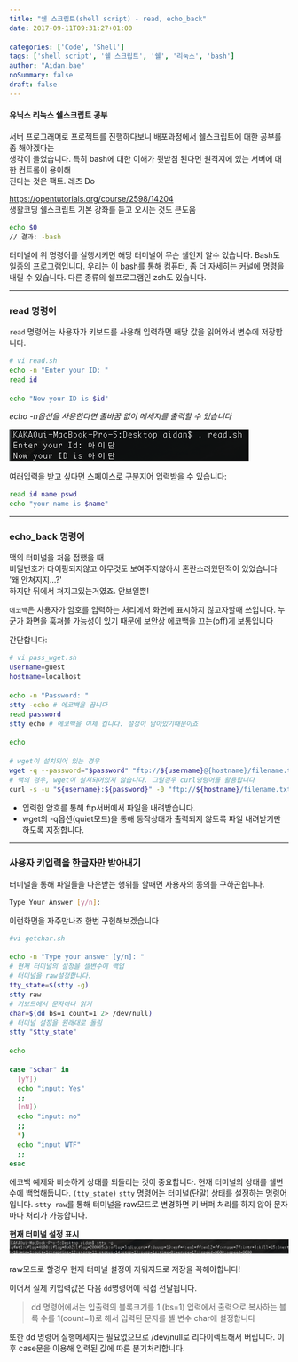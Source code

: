 ```yaml
---
title: "쉘 스크립트(shell script) - read, echo_back"
date: 2017-09-11T09:31:27+01:00

categories: ['Code', 'Shell']
tags: ['shell script', '쉘 스크립트', '쉘', '리눅스', 'bash']
author: "Aidan.bae"
noSummary: false
draft: false
---
```

#### 유닉스 리눅스 쉘스크립트 공부

서버 프로그래머로 프로젝트를 진행하다보니 배포과정에서 쉘스크립트에 대한 공부를 좀 해야겠다는  
생각이 들었습니다. 특히 bash에 대한 이해가 뒷받침 된다면 원격지에 있는 서버에 대한 컨트롤이 용이해  
진다는 것은 팩트. 레츠 Do

https://opentutorials.org/course/2598/14204  
생활코딩 쉘스크립트 기본 강좌를 듣고 오시는 것도 큰도움

```bash
echo $0
// 결과: -bash
```
터미널에 위 명령어를 실행시키면 해당 터미널이 무슨 쉘인지 알수 있습니다.
Bash도 일종의 프로그램입니다.
우리는 이 bash를 통해 컴퓨터, 좀 더 자세히는 커널에 명령을 내릴 수 있습니다.
다른 종류의 쉘프로그램인 zsh도 있습니다.

---

### read 명령어
`read` 명령어는 사용자가 키보드를 사용해 입력하면
해당 값을 읽어와서 변수에 저장합니다.

```bash
# vi read.sh
echo -n "Enter your ID: "
read id

echo "Now your ID is $id"
```

*echo -n옵션을 사용한다면 줄바꿈 없이 메세지를 출력할 수 있습니다*  

![ho](screenshot.png)

여러입력을 받고 싶다면 스페이스로 구분지어 입력받을 수 있습니다:

```bash
read id name pswd
echo "your name is $name"
```

---
### echo_back 명령어

맥의 터미널을 처음 접했을 때  
비밀번호가 타이핑되지않고 아무것도 보여주지않아서 혼란스러웠던적이 있었습니다  
'왜 안쳐지지...?'  
하지만 뒤에서 쳐지고있는거였죠. 안보일뿐!  

`에코백`은 사용자가 암호를 입력하는 처리에서 화면에 표시하지 않고자할때 쓰입니다.
누군가 화면을 훔쳐볼 가능성이 있기 때문에
보안상 에코백을 끄는(off)게 보통입니다

간단합니다:

```bash
# vi pass_wget.sh
username=guest
hostname=localhost

echo -n "Password: "
stty -echo # 에코백을 끕니다
read password
stty echo # 에코백을 이제 킵니다. 설정이 남아있기때문이죠

echo

# wget이 설치되어 있는 경우
wget -q --password="$password" "ftp://${username}@{hostname}/filename.txt"
# 맥의 경우, wget이 설치되어있지 않습니다. 그럴경우 curl명령어를 활용합니다
curl -s -u "${username}:${password}" -0 "ftp://${hostname}/filename.txt"
```

- 입력한 암호를 통해 ftp서버에서 파일을 내려받습니다.
- wget의 -q옵션(quiet모드)을 통해 동작상태가 출력되지 않도록 파일 내려받기만 하도록 지정합니다.


---
### 사용자 키입력을 한글자만 받아내기


터미널을 통해 파일들을 다운받는 행위를 할때면 사용자의 동의를 구하곤합니다.
```bash
Type Your Answer [y/n]:
```
이런화면을 자주만나죠
한번 구현해보겠습니다
```bash
#vi getchar.sh

echo -n "Type your answer [y/n]: "
# 현재 터미널의 설정을 셀변수에 백업
# 터미널을 raw설정합니다.
tty_state=$(stty -g)
stty raw
# 키보드에서 문자하나 읽기
char=$(dd bs=1 count=1 2> /dev/null)
# 터미널 설정을 원래대로 돌림
stty "$tty_state"

echo

case "$char" in
  [yY])
  echo "input: Yes"
  ;;
  [nN])
  echo "input: no"
  ;;
  *)
  echo "input WTF"
  ;;
esac

```

에코백 예제와 비슷하게
상태를 되돌리는 것이 중요합니다.
현재 터미널의 상태를 쉘변수에 백업해둡니다. `(tty_state)`
`stty` 명령어는 터미널(단말) 상태를 설정하는 명령어입니다.
`stty raw`를 통해 터미널을 raw모드로 변경하면
키 버퍼 처리를 하지 않아 문자마다 처리가 가능합니다.

**현재 터미널 설정 표시**
![josu](hoho.png)

raw모드로 할경우 현재 터미널 설정이 지워지므로 저장을 꼭해야합니다!

이어서 실제 키입력값은 다음 `dd`명령어에 직접 전달됩니다.

> dd 명령어에서는 입출력의 블록크기를 1 (bs=1)
입력에서 출력으로 복사하는 블록 수를 1(count=1)로 해서
입력된 문자를 셸 변수 char에 설정합니다

또한 dd 명령어 실행메세지는 필요없으므로 /dev/null로 리다이렉트해서 버립니다.
이후 case문을 이용해 입력된 값에 따른 분기처리합니다.
